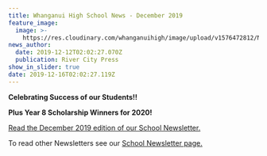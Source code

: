 ```yaml
---
title: Whanganui High School News - December 2019
feature_image:
  image: >-
    https://res.cloudinary.com/whanganuihigh/image/upload/v1576472812/News/DECEMBER_2019_rivercity_press_web.jpg
news_author:
  date: 2019-12-12T02:02:27.070Z
  publication: River City Press
show_in_slider: true
date: 2019-12-16T02:02:27.119Z
---
```

**Celebrating Success of our Students!!**

**Plus Year 8 Scholarship Winners for 2020!**

[Read the December 2019 edition of our School Newsletter.](https://res.cloudinary.com/whanganuihigh/image/upload/v1576462194/News/DECEMBER_2019_rivercity-press-web-_002.jpg)

To read other Newsletters see our [School Newsletter page.](https://www.whanganuihigh.school.nz/news-and-events/school-newsletters/)
